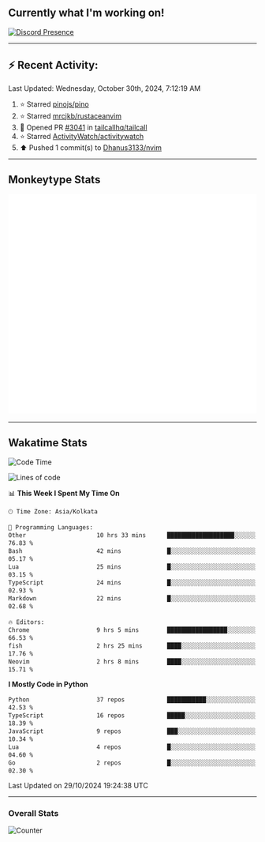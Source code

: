 ## Currently what I'm working on!
[![Discord Presence](https://lanyard.cnrad.dev/api/534981034400284712)](https://discord.com/users/534981034400284712)

---

## :zap: Recent Activity:
<!--RECENT_ACTIVITY:last_update-->
Last Updated: Wednesday, October 30th, 2024, 7:12:19 AM
<!--RECENT_ACTIVITY:last_update_end-->
<!--RECENT_ACTIVITY:start-->
1. ⭐ Starred [pinojs/pino](https://github.com/pinojs/pino)<br>
2. ⭐ Starred [mrcjkb/rustaceanvim](https://github.com/mrcjkb/rustaceanvim)<br>
3. 💪 Opened PR [#3041](https://github.com/tailcallhq/tailcall/pull/3041) in [tailcallhq/tailcall](https://github.com/tailcallhq/tailcall)<br>
4. ⭐ Starred [ActivityWatch/activitywatch](https://github.com/ActivityWatch/activitywatch)<br>
5. ⬆️ Pushed 1 commit(s) to [Dhanus3133/nvim](https://github.com/Dhanus3133/nvim)<br>
<!--RECENT_ACTIVITY:end-->

---

## Monkeytype Stats
<a href="https://monkeytype.com/profile/dhanus">
  <img src="https://raw.githubusercontent.com/Dhanus3133/Dhanus3133/monkeytype/monkeytype-lb.svg" alt="Monkeytype Profile" />
</a>

---

## Wakatime Stats
<!--START_SECTION:waka-->
![Code Time](http://img.shields.io/badge/Code%20Time-2%2C310%20hrs%2023%20mins-blue)

![Lines of code](https://img.shields.io/badge/From%20Hello%20World%20I%27ve%20Written-6.2%20million%20lines%20of%20code-blue)

📊 **This Week I Spent My Time On** 

```text
🕑︎ Time Zone: Asia/Kolkata

💬 Programming Languages: 
Other                    10 hrs 33 mins      ███████████████████░░░░░░   76.83 % 
Bash                     42 mins             █░░░░░░░░░░░░░░░░░░░░░░░░   05.17 % 
Lua                      25 mins             █░░░░░░░░░░░░░░░░░░░░░░░░   03.15 % 
TypeScript               24 mins             █░░░░░░░░░░░░░░░░░░░░░░░░   02.93 % 
Markdown                 22 mins             █░░░░░░░░░░░░░░░░░░░░░░░░   02.68 % 

🔥 Editors: 
Chrome                   9 hrs 5 mins        █████████████████░░░░░░░░   66.53 % 
fish                     2 hrs 25 mins       ████░░░░░░░░░░░░░░░░░░░░░   17.76 % 
Neovim                   2 hrs 8 mins        ████░░░░░░░░░░░░░░░░░░░░░   15.71 % 
```

**I Mostly Code in Python** 

```text
Python                   37 repos            ███████████░░░░░░░░░░░░░░   42.53 % 
TypeScript               16 repos            █████░░░░░░░░░░░░░░░░░░░░   18.39 % 
JavaScript               9 repos             ███░░░░░░░░░░░░░░░░░░░░░░   10.34 % 
Lua                      4 repos             █░░░░░░░░░░░░░░░░░░░░░░░░   04.60 % 
Go                       2 repos             █░░░░░░░░░░░░░░░░░░░░░░░░   02.30 % 
```




 Last Updated on 29/10/2024 19:24:38 UTC
<!--END_SECTION:waka-->
---

### Overall Stats

<img src="https://moe-counter.glitch.me/get/@Dhanus3133?theme=asoul" alt="Counter" />
